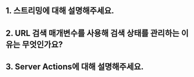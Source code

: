 ## 1. 스트리밍에 대해 설명해주세요.

## 2. URL 검색 매개변수를 사용해 검색 상태를 관리하는 이유는 무엇인가요?

## 3. Server Actions에 대해 설명해주세요.